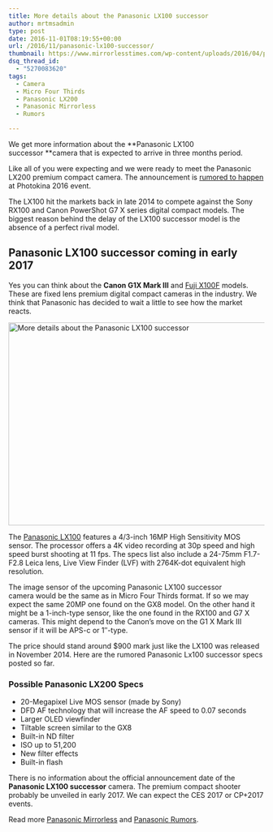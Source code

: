 ```yaml
---
title: More details about the Panasonic LX100 successor
author: mrtmsadmin
type: post
date: 2016-11-01T08:19:55+00:00
url: /2016/11/panasonic-lx100-successor/
thumbnail: https://www.mirrorlesstimes.com/wp-content/uploads/2016/04/panasonic-lx200-specs-leaked-online.jpg
dsq_thread_id:
  - "5270083620"
tags:
  - Camera
  - Micro Four Thirds
  - Panasonic LX200
  - Panasonic Mirrorless
  - Rumors

---
```

We get more information about the **Panasonic LX100 successor **camera that is expected to arrive in three months period.

Like all of you were expecting and we were ready to meet the Panasonic LX200 premium compact camera. The announcement is [rumored to happen][1] at Photokina 2016 event.

The LX100 hit the markets back in late 2014 to compete against the Sony RX100 and Canon PowerShot G7 X series digital compact models. The biggest reason behind the delay of the LX100 successor model is the absence of a perfect rival model.<!--more-->

## Panasonic LX100 successor coming in early 2017

Yes you can think about the **Canon G1X Mark III** and [Fuji X100F][2] models. These are fixed lens premium digital compact cameras in the industry. We think that Panasonic has decided to wait a little to see how the market reacts.

[<img class="aligncenter wp-image-365 size-full" title="More details about the Panasonic LX100 successor " src="https://i0.wp.com/www.mirrorlesstimes.com/wp-content/uploads/2016/06/panasonic-lx200-announcement.jpg?resize=600%2C400&#038;ssl=1" alt="More details about the Panasonic LX100 successor " width="600" height="400" srcset="https://i0.wp.com/www.mirrorlesstimes.com/wp-content/uploads/2016/06/panasonic-lx200-announcement.jpg?w=900&ssl=1 900w, https://i0.wp.com/www.mirrorlesstimes.com/wp-content/uploads/2016/06/panasonic-lx200-announcement.jpg?resize=300%2C200&ssl=1 300w, https://i0.wp.com/www.mirrorlesstimes.com/wp-content/uploads/2016/06/panasonic-lx200-announcement.jpg?resize=768%2C512&ssl=1 768w" sizes="(max-width: 600px) 100vw, 600px" data-recalc-dims="1" />][3]

The <a href="http://www.dailycameranews.com/2014/09/panasonic-lx100/" target="_blank" rel="noopener">Panasonic LX100</a> features a 4/3-inch 16MP High Sensitivity MOS sensor. The processor offers a 4K video recording at 30p speed and high speed burst shooting at 11 fps. The specs list also include a 24-75mm F1.7-F2.8 Leica lens, Live View Finder (LVF) with 2764K-dot equivalent high resolution.

The image sensor of the upcoming Panasonic LX100 successor camera would be the same as in Micro Four Thirds format. If so we may expect the same 20MP one found on the GX8 model. On the other hand it might be a 1-inch-type sensor, like the one found in the RX100 and G7 X cameras. This might depend to the Canon&#8217;s move on the G1 X Mark III sensor if it will be APS-c or 1&#8243;-type.

The price should stand around $900 mark just like the LX100 was released in November 2014. Here are the rumored Panasonic Lx100 successor specs posted so far.

### Possible Panasonic LX200 Specs

  * 20-Megapixel Live MOS sensor (made by Sony)
  * DFD AF technology that will increase the AF speed to 0.07 seconds
  * Larger OLED viewfinder
  * Tiltable screen similar to the GX8
  * Built-in ND filter
  * ISO up to 51,200
  * New filter effects
  * Built-in flash

There is no information about the official announcement date of the **Panasonic LX100 successor** camera. The premium compact shooter probably be unveiled in early 2017. We can expect the CES 2017 or CP+2017 events.

Read more [Panasonic Mirrorless][4] and [Panasonic Rumors][5].

 [1]: https://www.mirrorlesstimes.com/2016/06/panasonic-lx200-announcement/
 [2]: https://www.mirrorlesstimes.com/2016/09/fujifilm-x100f-rumors/
 [3]: https://i0.wp.com/www.mirrorlesstimes.com/wp-content/uploads/2016/06/panasonic-lx200-announcement.jpg?ssl=1
 [4]: https://www.mirrorlesstimes.com/tags/panasonic-mirrorless "Panasonic Mirrorless News"
 [5]: https://www.dailycameranews.com/tag/panasonic-rumors/